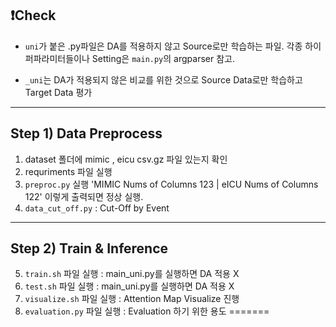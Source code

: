 ## ❗Check
- `uni`가 붙은 .py파일은 DA를 적용하지 않고 Source로만 학습하는 파일.
각종 하이퍼파라미터들이나 Setting은 `main.py`의 argparser 참고.

-  `_uni`는 DA가 적용되지 않은 비교를 위한 것으로 Source Data로만 학습하고 Target Data 평가

-------

## Step 1) Data Preprocess
1) dataset 폴더에 mimic , eicu csv.gz 파일 있는지 확인
2) requriments 파일 실행
3) `preproc.py` 실행 'MIMIC Nums of Columns 123 | eICU Nums of Columns 122' 이렇게 출력되면 정상 실행.
4) `data_cut_off.py` : Cut-Off by Event
-------
## Step 2) Train & Inference 
5) `train.sh` 파일 실행 : main_uni.py를 실행하면 DA 적용 X 
6) `test.sh` 파일 실행 : main_uni.py를 실행하면 DA 적용 X 
7) `visualize.sh` 파일 실행 : Attention Map Visualize 진행
8) `evaluation.py` 파일 실행 : Evaluation 하기 위한 용도
=======
